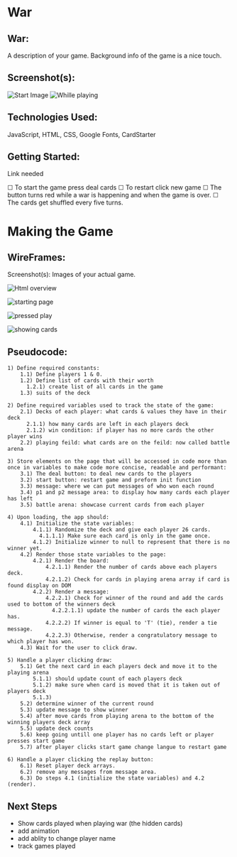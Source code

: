 # War

## War:
A description of your game. Background info of the game is a nice touch.

## Screenshot(s):

![Start Image](/img/liveWarStart.png)
![Whille playing](/img/liveWarPlaying.png)

## Technologies Used:

 JavaScript, HTML, CSS, Google Fonts, CardStarter

 ## Getting Started:

Link needed 

☐ To start the game press deal cards
☐ To restart click new game
☐ The button turns red while a war is happening and when the game is over.
☐ The cards get shuffled every five turns.

# Making the Game

## WireFrames:

Screenshot(s): Images of your actual game.

![Html overview](/img/warHtmlOverview.png)

![starting page](/img/warStart.png)

![pressed play](img/warClicked.png)

![showing cards](/img/warBattle.png)

## Pseudocode:

```
1) Define required constants:
    1.1) Define players 1 & 0.
    1.2) Define list of cards with their worth
      1.2.1) create list of all cards in the game
    1.3) suits of the deck

2) Define required variables used to track the state of the game:
    2.1) Decks of each player: what cards & values they have in their deck
      2.1.1) how many cards are left in each players deck
      2.1.2) win condition: if player has no more cards the other player wins
    2.2) playing feild: what cards are on the feild: now called battle arena

3) Store elements on the page that will be accessed in code more than once in variables to make code more concise, readable and performant:
    3.1) The deal button: to deal new cards to the players
    3.2) start button: restart game and preform init function
    3.3) message: where we can put messages of who won each round
    3.4) p1 and p2 message area: to display how many cards each player has left
    3.5) battle arena: showcase current cards from each player

4) Upon loading, the app should:
    4.1) Initialize the state variables:
        4.1.1) Randomize the deck and give each player 26 cards.
          4.1.1.1) Make sure each card is only in the game once.
        4.1.2) Initialize winner to null to represent that there is no winner yet.
    4.2) Render those state variables to the page:
        4.2.1) Render the board:
            4.2.1.1) Render the number of cards above each players deck.
            4.2.1.2) Check for cards in playing arena array if card is found display on DOM
        4.2.2) Render a message:
            4.2.2.1) Check for winner of the round and add the cards used to bottom of the winners deck
              4.2.2.1.1) update the number of cards the each player has.
            4.2.2.2) If winner is equal to 'T' (tie), render a tie message.
            4.2.2.3) Otherwise, render a congratulatory message to which player has won.
    4.3) Wait for the user to click draw.
    
5) Handle a player clicking draw:
    5.1) Get the next card in each players deck and move it to the playing arena
        5.1.1) should update count of each players deck
        5.1.2) make sure when card is moved that it is taken out of players deck
        5.1.3) 
    5.2) determine winner of the current round
    5.3) update message to show winner
    5.4) after move cards from playing arena to the bottom of the winning players deck array
    5.5) update deck counts
    5.6) keep going untill one player has no cards left or player presses start game
    5.7) after player clicks start game change langue to restart game

6) Handle a player clicking the replay button:
    6.1) Reset player deck arrays. 
    6.2) remove any messages from message area.
    6.3) Do steps 4.1 (initialize the state variables) and 4.2 (render).
```

## Next Steps

* Show cards played when playing war (the hidden cards)
* add animation
* add ablity to change player name
* track games played